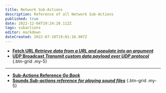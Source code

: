 ```yaml
---
title: Network Sub-Actions
description: Reference of all Network Sub-Actions
published: true
date: 2022-12-04T19:24:20.112Z
tags: subactions
editor: markdown
dateCreated: 2022-07-10T19:01:16.907Z
---
```


- [<i class="mdi mdi-cloud-search primary--text"></i> **Fetch URL *Retrieve data from a URL and populate into an argument***](/Sub-Actions/Network/Fetch-URL)
- [<i class="mdi mdi-cloud-upload primary--text"></i> **UDP Broadcast *Transmit custom data payload over UDP protocol***](/Sub-Actions/Network/UDP-Broadcast)
{.btn-grid .my-5}

---

- [<i class="mdi mdi-chevron-left"></i>**Sub-Actions Reference *Go Back***](/en/Sub-Actions)
- [<i class="mdi mdi-volume-high primary--text"></i> **Sounds *Sub-actions reference for playing sound files***](/en/Sub-Actions/Sounds)
{.btn-grid .my-5}
